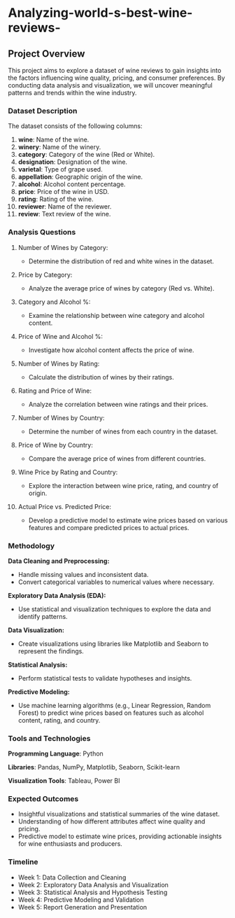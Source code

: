 # Analyzing-world-s-best-wine-reviews-

## Project Overview
This project aims to explore a dataset of wine reviews to gain insights into the factors influencing wine quality, pricing, and consumer preferences. By conducting data analysis and visualization, we will uncover meaningful patterns and trends within the wine industry.  

### Dataset Description
The dataset consists of the following columns:  
1. __**wine**__: Name of the wine.  
2. __**winery**__: Name of the winery.  
3. __**category**__: Category of the wine (Red or White).  
4. __**designation**__: Designation of the wine.  
5. __**varietal**__: Type of grape used.  
6. __**appellation**__: Geographic origin of the wine.  
7. __**alcohol**__: Alcohol content percentage.  
8. __**price**__: Price of the wine in USD.  
9. __**rating**__: Rating of the wine.  
10. __**reviewer**__: Name of the reviewer.  
11. __**review**__: Text review of the wine.    
 
### Analysis Questions
1. Number of Wines by Category:  
   * Determine the distribution of red and white wines in the dataset.  

2. Price by Category:  
   * Analyze the average price of wines by category (Red vs. White).  

3. Category and Alcohol %:  
   * Examine the relationship between wine category and alcohol content.  

4. Price of Wine and Alcohol %:  
   * Investigate how alcohol content affects the price of wine.  

5. Number of Wines by Rating:  
   * Calculate the distribution of wines by their ratings.  

6. Rating and Price of Wine:  
   * Analyze the correlation between wine ratings and their prices.  

7. Number of Wines by Country:  
   * Determine the number of wines from each country in the dataset.  

8. Price of Wine by Country:  
   * Compare the average price of wines from different countries.   
 
9. Wine Price by Rating and Country:  
   * Explore the interaction between wine price, rating, and country of origin.  

10. Actual Price vs. Predicted Price:  
    * Develop a predictive model to estimate wine prices based on various features and compare predicted prices to actual prices.

### Methodology
**Data Cleaning and Preprocessing:**  
  * Handle missing values and inconsistent data.    
  * Convert categorical variables to numerical values where necessary.    

**Exploratory Data Analysis (EDA):**
  * Use statistical and visualization techniques to explore the data and identify patterns.  

**Data Visualization:**
  * Create visualizations using libraries like Matplotlib and Seaborn to represent the findings.  

**Statistical Analysis:**
  * Perform statistical tests to validate hypotheses and insights.  

**Predictive Modeling:**
  * Use machine learning algorithms (e.g., Linear Regression, Random Forest) to predict wine prices based on features such as alcohol content, rating, and country.  

### Tools and Technologies
**Programming Language**: Python  

**Libraries**: Pandas, NumPy, Matplotlib, Seaborn, Scikit-learn  

**Visualization Tools**: Tableau, Power BI  

### Expected Outcomes
  * Insightful visualizations and statistical summaries of the wine dataset.  
  * Understanding of how different attributes affect wine quality and pricing.  
  * Predictive model to estimate wine prices, providing actionable insights for wine enthusiasts and producers.  

### Timeline
* Week 1: Data Collection and Cleaning
* Week 2: Exploratory Data Analysis and Visualization
* Week 3: Statistical Analysis and Hypothesis Testing
* Week 4: Predictive Modeling and Validation
* Week 5: Report Generation and Presentation
